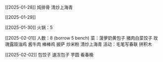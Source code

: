 [[2025-01-28]] 
炖排骨 清炒上海青

[[2025-01-29]]

[[2025-01-30]] 
火锅：5

[[2025-02-01]]
人数：8 (borrow 5 bench)
菜：菠萝奶黄包子 猪肉白菜饺子 玫瑰露豉油鸡 酱牛肉 棒棒鸡 披萨 炒米粉 清炒上海青
活动：毛笔写春联 拼积木 

[[2025-02-02]]
包饺子
速冻包子 芋圆
看春晚